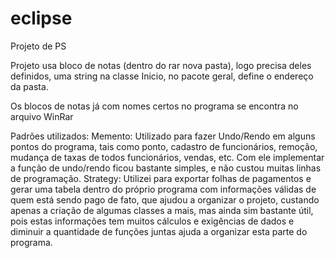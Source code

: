# eclipse
Projeto de PS

Projeto usa bloco de notas (dentro do rar nova pasta), logo precisa deles definidos, uma string na classe Inicio, no pacote geral, define o endereço da pasta.

Os blocos de notas já com nomes certos no programa se encontra no arquivo WinRar

Padrões utilizados:
  Memento: Utilizado para fazer Undo/Rendo em alguns pontos do programa, tais como ponto, cadastro de funcionários, remoção, mudança de taxas de todos funcionários, vendas, etc. Com ele implementar a função de undo/rendo ficou bastante simples, e não custou muitas linhas de programação.
  Strategy: Utilizei para exportar folhas de pagamentos e gerar uma tabela dentro do próprio programa com informações válidas de quem está sendo pago de fato, que ajudou a organizar o projeto, custando apenas a criação de algumas classes a mais, mas ainda sim bastante útil, pois estas informações tem muitos cálculos e exigências de dados e diminuir a quantidade de funções juntas ajuda a organizar esta parte do programa.

